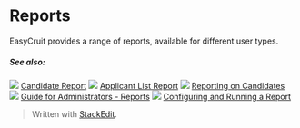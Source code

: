 # Reports

EasyCruit provides a range of reports, available for different user types.

##### See also:

![](../Resources/Images/icon-document-link.png) [Candidate Report](candidate_report.htm)
![](../Resources/Images/icon-document-link.png) [Applicant List Report](applicant_list_report.htm)
![](../Resources/Images/icon-document-link.png) [Reporting on Candidates](reporting_on_candidates.htm)
![](../Resources/Images/icon-document-link.png) [Guide for Administrators - Reports](guide_for_administrators_reports.htm)
![](../Resources/Images/icon-document-link.png) [Configuring and Running a Report](configuring_and_running_a_report.htm)


> Written with [StackEdit](https://stackedit.io/).
<!--stackedit_data:
eyJoaXN0b3J5IjpbOTU0ODUyMTAxXX0=
-->